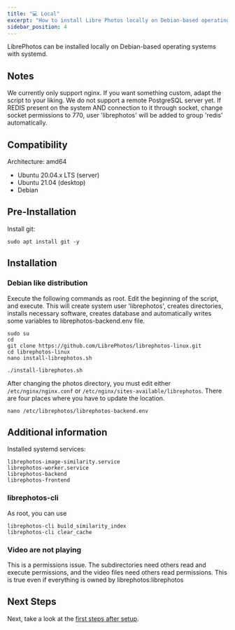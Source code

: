 ```yaml
---
title: "💻 Local"
excerpt: "How to install Libre Photos locally on Debian-based operating systems."
sidebar_position: 4
---
```


LibrePhotos can be installed locally on Debian-based operating systems with systemd.

## Notes

We currently only support nginx. If you want something custom, adapt the script to your liking.
We do not support a remote PostgreSQL server yet.
If REDIS present on the system AND connection to it through socket, change socket permissions to 770, user 'librephotos' will be added to group 'redis' automatically.

## Compatibility

Architecture:
amd64

- Ubuntu 20.04.x LTS (server)
- Ubuntu 21.04 (desktop)
- Debian

## Pre-Installation

Install git:

```
sudo apt install git -y
```

## Installation

### Debian like distribution

Execute the following commands as root. Edit the beginning of the script, and execute. This will create system user 'librephotos', creates directories, installs necessary software, creates database and automatically writes some variables to librephotos-backend.env file.

```
sudo su
cd
git clone https://github.com/LibrePhotos/librephotos-linux.git
cd librephotos-linux
nano install-librephotos.sh
```

```
./install-librephotos.sh
```

After changing the photos directory, you must edit either `/etc/nginx/nginx.conf` or `/etc/nginx/sites-available/librephotos`. There are four places where you have to update the location.

```
nano /etc/librephotos/librephotos-backend.env
```

## Additional information

Installed systemd services:

```
librephotos-image-similarity.service
librephotos-worker.service
librephotos-backend
librephotos-frontend
```

### librephotos-cli

As root, you can use

```
librephotos-cli build_similarity_index
librephotos-cli clear_cache
```

### Video are not playing

This is a permissions issue. The subdirectories need others read and execute permissions, and the video files need others read permissions. This is true even if everything is owned by librephotos:librephotos

## Next Steps

Next, take a look at the [first steps after setup](../user-guide/first-steps).
